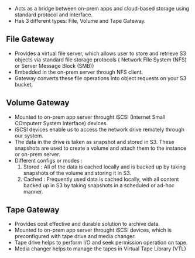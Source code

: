 - Acts as a bridge between on-prem apps and cloud-based storage using standard protocol and interface.
- Has 3 different types: File, Volume and Tape Gateway.

## File Gateway
- Provides a virtual file server, which allows user to store and retrieve S3 objects via standard file storage protocols ( Network FIle System (NFS) or Server Message Block (SMB))
- Embedded in the on-prem server through NFS client.
- Gateway converts these file operations into object requests on your S3 bucket.

## Volume Gateway
- Mounted to on-prem app server throught iSCSI (Internet Small COmputerr System Interface) devices.
- iSCSI devices enable us to access the network drive remotely through our system.
- The data in the drive is taken as snapshot and stored in S3. These snapshots are used to create a volume and attach them to the instance or on-prem server.
- Different configs or modes :
  1. Stored : All of the data is cached locally and is backed up by taking snapshots of the volume and storing it in S3.
  2. Cached : Frequently used data is cached locally, with all content backed up in S3 by taking snapshots in a scheduled or ad-hoc manner.


## Tape Gateway  
 - Provides cost effective and durable solution to archive data.
 - Mounted to on-prem app server throught iSCSI devices, which is preconfigured with tape drive and media changer.
 - Tape drive helps to perform I/O and seek permission operation on tape.
 - Media changer helps to manage the tapes in Virtual Tape Library (VTL)
 
